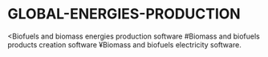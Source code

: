 # GLOBAL-ENERGIES-PRODUCTION
<Biofuels and biomass energies production software
#Biomass and biofuels products creation software
¥Biomass and biofuels electricity software.
